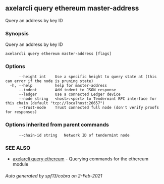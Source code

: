 ## axelarcli query ethereum master-address

Query an address by key ID

### Synopsis

Query an address by key ID

```
axelarcli query ethereum master-address [flags]
```

### Options

```
      --height int    Use a specific height to query state at (this can error if the node is pruning state)
  -h, --help          help for master-address
      --indent        Add indent to JSON response
      --ledger        Use a connected Ledger device
      --node string   <host>:<port> to Tendermint RPC interface for this chain (default "tcp://localhost:26657")
      --trust-node    Trust connected full node (don't verify proofs for responses)
```

### Options inherited from parent commands

```
      --chain-id string   Network ID of tendermint node
```

### SEE ALSO

* [axelarcli query ethereum](axelarcli_query_ethereum.md)	 - Querying commands for the ethereum module

###### Auto generated by spf13/cobra on 2-Feb-2021
